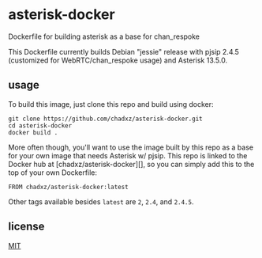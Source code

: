 # asterisk-docker
Dockerfile for building asterisk as a base for chan_respoke

This Dockerfile currently builds Debian "jessie" release with pjsip 2.4.5 (customized
for WebRTC/chan_respoke usage) and Asterisk 13.5.0.

## usage

To build this image, just clone this repo and build using docker:

    git clone https://github.com/chadxz/asterisk-docker.git
    cd asterisk-docker
    docker build .

More often though, you'll want to use the image built by this repo as a base for your 
own image that needs Asterisk w/ pjsip. This repo is linked to the Docker hub at 
[chadxz/asterisk-docker][], so you can simply add this to the top of your own Dockerfile:

    FROM chadxz/asterisk-docker:latest

Other tags available besides `latest` are `2`, `2.4`, and `2.4.5`.

## license

[MIT](https://github.com/chadxz/asterisk-docker/blob/master/README.md)

[chadxz/pjsip-docker]: https://hub.docker.com/r/chadxz/asterisk-docker/

